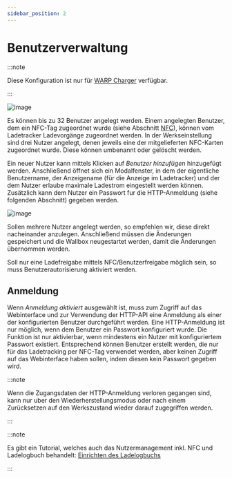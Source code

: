 ```yaml
---
sidebar_position: 2
---
```


# Benutzerverwaltung

:::note

Diese Konfiguration ist nur für [WARP Charger](/docs/warp_charger/introduction) verfügbar.

:::


![image](/img/webinterface/users/warp-users-user_management1.jpeg)


Es können bis zu 32 Benutzer angelegt werden. Einem angelegten Benutzer, dem ein
NFC-Tag zugeordnet wurde (siehe Abschnitt [NFC](/docs/webinterface/users/nfc-tags.md)), können vom Ladetracker Ladevorgänge
zugeordnet werden. In der Werkseinstellung sind drei Nutzer angelegt, denen
jeweils eine der mitgelieferten NFC-Karten zugeordnet wurde. Diese können umbenannt oder gelöscht werden.

Ein neuer Nutzer kann mittels Klicken auf *Benutzer hinzufügen* hinzugefügt werden. Anschließend öffnet sich
ein Modalfenster, in dem der eigentliche Benutzername, der Anzeigename (für die Anzeige im Ladetracker) und 
der dem Nutzer erlaube maximale Ladestrom eingestellt werden können. Zusätzlich kann dem Nutzer ein Passwort
fur die HTTP-Anmeldung (siehe folgenden Abschnitt) gegeben werden.

![image](/img/webinterface/users/warp-users-user_management2.jpeg)

Sollen mehrere Nutzer angelegt werden, so empfehlen wir, diese direkt nacheinander anzulegen. Anschließend müssen
die Änderungen gespeichert und die Wallbox neugestartet werden, damit die Änderungen übernommen werden.

Soll nur eine Ladefreigabe mittels NFC/Benutzerfreigabe möglich sein, so muss Benutzerautorisierung aktiviert
werden.

## Anmeldung

Wenn *Anmeldung aktiviert* ausgewählt ist, muss zum Zugriff auf das Webinterface und zur Verwendung der
HTTP-API eine Anmeldung als einer der konfigurierten Benutzer durchgeführt werden. Eine HTTP-Anmeldung ist
nur möglich, wenn dem Benutzer ein Passwort konfiguriert wurde. Die Funktion ist nur aktivierbar, wenn mindestens
ein Nutzer mit konfiguriertem Passwort existiert. Entsprechend können Benutzer erstellt werden, die nur für das 
Ladetracking per NFC-Tag verwendet werden, aber keinen Zugriff auf das Webinterface haben sollen, indem diesen
kein Passwort gegeben wird.

:::note

Wenn die Zugangsdaten der HTTP-Anmeldung verloren
gegangen sind, kann nur uber den Wiederherstellungsmodus
oder nach einem Zurücksetzen auf den Werkszustand wieder darauf
zugegriffen werden.

:::

:::note

Es gibt ein Tutorial, welches auch das Nutzermanagement inkl. NFC und Ladelogbuch behandelt: [Einrichten des Ladelogbuchs](/tutorials/charge_tracking.md)

:::
